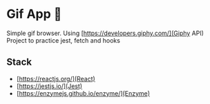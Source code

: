 # Gif App 🔎

Simple gif browser. Using [https://developers.giphy.com/](Giphy API)
Project to practice jest, fetch and hooks

## Stack

- [https://reactjs.org/](React)
- [https://jestjs.io/](Jest)
- [https://enzymejs.github.io/enzyme/](Enzyme)



